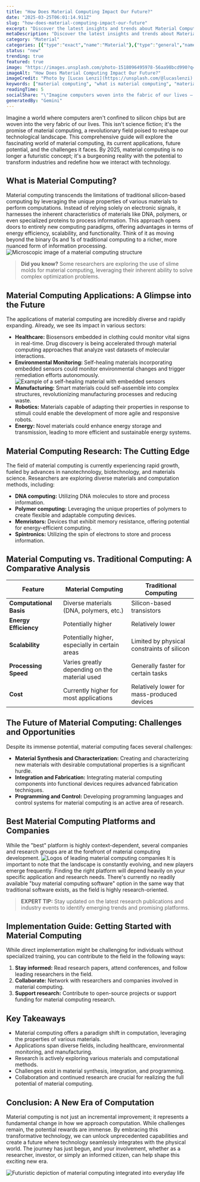 ```yaml
---
title: "How Does Material Computing Impact Our Future?"
date: "2025-03-25T06:01:14.911Z"
slug: "how-does-material-computing-impact-our-future"
excerpt: "Discover the latest insights and trends about Material Computing. This comprehensive guide covers everything you need to know about Material Computing in 2025."
metaDescription: "Discover the latest insights and trends about Material Computing. This comprehensive guide covers everything you need to know about Material Computing in 2..."
category: "Material"
categories: [{"type":"exact","name":"Material"},{"type":"general","name":"Engineering"},{"type":"medium","name":"Electronics"},{"type":"specific","name":"Circuit Design"},{"type":"niche","name":"Memristor Arrays"}]
status: "new"
trending: true
featured: true
image: "https://images.unsplash.com/photo-1518096495978-56aa98bcd990?q=85&w=1200&fit=max&fm=webp&auto=compress"
imageAlt: "How Does Material Computing Impact Our Future?"
imageCredit: "Photo by [Lucas Lenzi](https://unsplash.com/@lucaslenzi) on Unsplash"
keywords: ["material computing", "what is material computing", "material computing applications", "future of material computing", "material computing research", "buy material computing software", "material computing companies", "material computing vs traditional computing", "best material computing platforms", "how does material computing work"]
readingTime: 5
socialShare: "\"Imagine computers woven into the fabric of our lives – that's the promise of material computing, transforming everything from healthcare to environmental monitoring.\""
generatedBy: "Gemini"
---
```




Imagine a world where computers aren't confined to silicon chips but are woven into the very fabric of our lives. This isn't science fiction; it's the promise of material computing, a revolutionary field poised to reshape our technological landscape.  This comprehensive guide will explore the fascinating world of material computing, its current applications, future potential, and the challenges it faces.  By 2025, material computing is no longer a futuristic concept; it's a burgeoning reality with the potential to transform industries and redefine how we interact with technology.

## What is Material Computing?

Material computing transcends the limitations of traditional silicon-based computing by leveraging the unique properties of various materials to perform computations. Instead of relying solely on electronic signals, it harnesses the inherent characteristics of materials like DNA, polymers, or even specialized proteins to process information.  This approach opens doors to entirely new computing paradigms, offering advantages in terms of energy efficiency, scalability, and functionality.  Think of it as moving beyond the binary 0s and 1s of traditional computing to a richer, more nuanced form of information processing. ![Microscopic image of a material computing structure](https://images.unsplash.com/photo-1484842641800-6767207f4220?q=85&w=1200&fit=max&fm=webp&auto=compress)

> **Did you know?** Some researchers are exploring the use of slime molds for material computing, leveraging their inherent ability to solve complex optimization problems.

## Material Computing Applications: A Glimpse into the Future

The applications of material computing are incredibly diverse and rapidly expanding.  Already, we see its impact in various sectors:

* **Healthcare:**  Biosensors embedded in clothing could monitor vital signs in real-time.  Drug discovery is being accelerated through material computing approaches that analyze vast datasets of molecular interactions.
* **Environmental Monitoring:** Self-healing materials incorporating embedded sensors could monitor environmental changes and trigger remediation efforts autonomously.  ![Example of a self-healing material with embedded sensors](https://images.unsplash.com/photo-1470790376778-a9fbc86d70e2?q=85&w=1200&fit=max&fm=webp&auto=compress)
* **Manufacturing:**  Smart materials could self-assemble into complex structures, revolutionizing manufacturing processes and reducing waste.
* **Robotics:**  Materials capable of adapting their properties in response to stimuli could enable the development of more agile and responsive robots.
* **Energy:**  Novel materials could enhance energy storage and transmission, leading to more efficient and sustainable energy systems.

## Material Computing Research: The Cutting Edge

The field of material computing is currently experiencing rapid growth, fueled by advances in nanotechnology, biotechnology, and materials science.  Researchers are exploring diverse materials and computation methods, including:

* **DNA computing:**  Utilizing DNA molecules to store and process information.
* **Polymer computing:**  Leveraging the unique properties of polymers to create flexible and adaptable computing devices.
* **Memristors:**  Devices that exhibit memory resistance, offering potential for energy-efficient computing.
* **Spintronics:**  Utilizing the spin of electrons to store and process information.

## Material Computing vs. Traditional Computing: A Comparative Analysis

| Feature          | Material Computing                               | Traditional Computing                             |
|-----------------|-------------------------------------------------|-------------------------------------------------|
| **Computational Basis** | Diverse materials (DNA, polymers, etc.)        | Silicon-based transistors                        |
| **Energy Efficiency** | Potentially higher                               | Relatively lower                                 |
| **Scalability**   | Potentially higher, especially in certain areas | Limited by physical constraints of silicon       |
| **Processing Speed** | Varies greatly depending on the material used   | Generally faster for certain tasks              |
| **Cost**           | Currently higher for most applications          | Relatively lower for mass-produced devices      |

## The Future of Material Computing: Challenges and Opportunities

Despite its immense potential, material computing faces several challenges:

* **Material Synthesis and Characterization:** Creating and characterizing new materials with desirable computational properties is a significant hurdle.
* **Integration and Fabrication:** Integrating material computing components into functional devices requires advanced fabrication techniques.
* **Programming and Control:** Developing programming languages and control systems for material computing is an active area of research.

## Best Material Computing Platforms and Companies

While the "best" platform is highly context-dependent, several companies and research groups are at the forefront of material computing development.  ![Logos of leading material computing companies](https://images.unsplash.com/photo-1534639077088-d702bcf685e7?q=85&w=1200&fit=max&fm=webp&auto=compress)  It is important to note that the landscape is constantly evolving, and new players emerge frequently.  Finding the right platform will depend heavily on your specific application and research needs.  There's currently no readily available "buy material computing software" option in the same way that traditional software exists, as the field is highly research-oriented.

> **EXPERT TIP:** Stay updated on the latest research publications and industry events to identify emerging trends and promising platforms.

## Implementation Guide: Getting Started with Material Computing

While direct implementation might be challenging for individuals without specialized training, you can contribute to the field in the following ways:

1. **Stay informed:** Read research papers, attend conferences, and follow leading researchers in the field.
2. **Collaborate:** Network with researchers and companies involved in material computing.
3. **Support research:**  Contribute to open-source projects or support funding for material computing research.

## Key Takeaways

* Material computing offers a paradigm shift in computation, leveraging the properties of various materials.
* Applications span diverse fields, including healthcare, environmental monitoring, and manufacturing.
* Research is actively exploring various materials and computational methods.
* Challenges exist in material synthesis, integration, and programming.
* Collaboration and continued research are crucial for realizing the full potential of material computing.

## Conclusion:  A New Era of Computation

Material computing is not just an incremental improvement; it represents a fundamental change in how we approach computation. While challenges remain, the potential rewards are immense. By embracing this transformative technology, we can unlock unprecedented capabilities and create a future where technology seamlessly integrates with the physical world.  The journey has just begun, and your involvement, whether as a researcher, investor, or simply an informed citizen, can help shape this exciting new era.

![Futuristic depiction of material computing integrated into everyday life](https://images.unsplash.com/photo-1592854615370-b13b4d5d6848?q=85&w=1200&fit=max&fm=webp&auto=compress)
